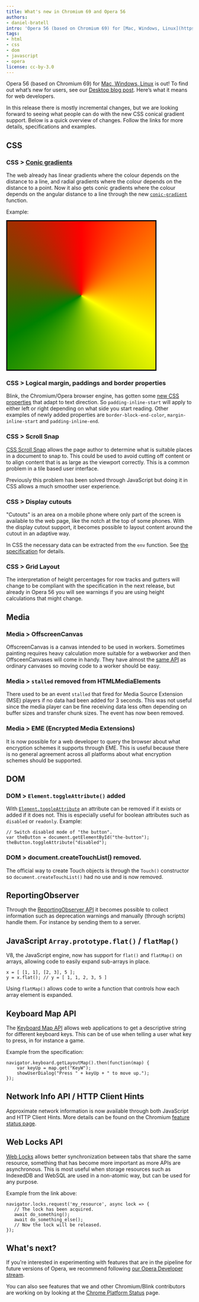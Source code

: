 ```yaml
---
title: What's new in Chromium 69 and Opera 56
authors:
- daniel-bratell
intro: 'Opera 56 (based on Chromium 69) for [Mac, Windows, Linux](https://www.opera.com/computer) is out! To find out what’s new for users, see our [Desktop blog post](https://blogs.opera.com/desktop/2018/09/opera-56-stable). Here’s what it means for web developers.'
tags:
- html
- css
- dom
- javascript
- opera
license: cc-by-3.0
---
```


Opera 56 (based on Chromium 69) for [Mac, Windows, Linux](https://www.opera.com/computer) is out! To
find out what’s new for users, see our
[Desktop blog post](https://blogs.opera.com/desktop/2018/09/opera-56-stable).
Here’s what it means for web developers.

In this release there is mostly incremental changes, but we are
looking forward to seeing what people can do with the new CSS conical
gradient support. Below is a quick overview of changes. Follow the
links for more details, specifications and examples.

## CSS

### CSS > [Conic gradients](https://leaverou.github.io/conic-gradient/)

The web already has linear gradients where the colour depends on the
distance to a line, and radial gradients where the colour depends on
the distance to a point. Now it also gets conic gradients where the
colour depends on the angular distance to a line through the new
[`conic-gradient`](https://www.w3.org/TR/css-images-4/#conic-gradients)
function.

Example:

<div style="border: 3px solid black; background: conic-gradient(red, yellow, green, red); width: 400px; height: 400px;"></div>

### CSS > Logical margin, paddings and border properties

Blink, the Chromium/Opera browser engine, has gotten some [new CSS
properties](https://drafts.csswg.org/css-logical-1/#box) that adapt to
text direction. So `padding-inline-start` will apply to either left or
right depending on what side you start reading. Other examples of
newly added properties are `border-block-end-color`,
`margin-inline-start` and `padding-inline-end`.

### CSS > Scroll Snap

[CSS Scroll Snap](https://drafts.csswg.org/css-scroll-snap) allows the
page author to determine what is suitable places in a document to snap
to. This could be used to avoid cutting off content or to align
content that is as large as the viewport correctly. This is a common
problem in a tile based user interface.

Previously this problem has been solved through JavaScript but doing
it in CSS allows a much smoother user experience.

### CSS > Display cutouts

"Cutouts" is an area on a mobile phone where only part of the screen
is available to the web page, like the notch at the top of some
phones. With the display cutout support, it becomes possible to layout
content around the cutout in an adaptive way.

In CSS the necessary data can be extracted from the `env`
function. See [the specification](https://drafts.csswg.org/css-env-1/)
for details.

### CSS > Grid Layout

The interpretation of height percentages for row tracks and gutters
will change to be compliant with the specification in the next
release, but already in Opera 56 you will see warnings if you are
using height calculations that might change.

## Media

### Media > OffscreenCanvas

OffscreenCanvas is a canvas intended to be used in workers. Sometimes
painting requires heavy calculation more suitable for a webworker and
then OffsceenCanvases will come in handy. They have almost the [same
API](https://html.spec.whatwg.org/#the-offscreencanvas-interface) as
ordinary canvases so moving code to a worker should be easy.

### Media > `stalled` removed from HTMLMediaElements

There used to be an event `stalled` that fired for Media Source
Extension (MSE) players if no data had been added for 3 seconds. This
was not useful since the media player can be fine receiving data less
often depending on buffer sizes and transfer chunk sizes. The event
has now been removed.

### Media > EME (Encrypted Media Extensions)

It is now possible for a web developer to query the browser about what
encryption schemes it supports through EME. This is useful because
there is no general agreement across all platforms about what
encryption schemes should be supported.

## DOM

### DOM > `Element.toggleAttribute()` added

With
[`Element.toggleAttribute`](https://dom.spec.whatwg.org/#dom-element-toggleattribute)
an attribute can be removed if it exists or added if it does not. This
is especially useful for boolean attributes such as `disabled` or
`readonly`. Example:

    // Switch disabled mode of "the button".
    var theButton = document.getElementById("the-button");
    theButton.toggleAttribute("disabled");

### DOM > document.createTouchList() removed.

The official way to create Touch objects is through the `Touch()`
constructor so `document.createTouchList()` had no use and is now
removed.

## ReportingObserver

Through the [ReportingObserver
API](https://developers.google.com/web/updates/2018/07/reportingobserver)
it becomes possible to collect information such as deprecation
warnings and manually (through scripts) handle them. For instance by
sending them to a server.

## JavaScript `Array.prototype.flat()` / `flatMap()`

V8, the JavaScript engine, now has support for `flat()` and
`flatMap()` on arrays, allowing code to easily expand sub-arrays in
place.

    x = [ [1, 1], [2, 3], 5 ];
    y = x.flat(); // y = [ 1, 1, 2, 3, 5 ]

Using `flatMap()` allows code to write a function that controls how
each array element is expanded.

## Keyboard Map API

The [Keyboard Map API](https://wicg.github.io/keyboard-map/) allows
web applications to get a descriptive string for different keyboard
keys. This can be of use when telling a user what key to press, in for
instance a game.

Example from the specification:

    navigator.keyboard.getLayoutMap().then(function(map) {
        var keyUp = map.get("KeyW");
        showUserDialog("Press " + keyUp + " to move up.");
    });

## Network Info API / HTTP Client Hints

Approximate network information is now available through both
JavaScript and HTTP Client Hints.  More details can be found on the
Chromium [feature status
page](https://www.chromestatus.com/feature/5407907378102272).

## Web Locks API

[Web Locks](https://wicg.github.io/web-locks/) allows better
synchronization between tabs that share the same resource, something
that has become more important as more APIs are asynchronous. This is
most useful when storage resources such as IndexedDB and WebSQL are
used in a non-atomic way, but can be used for any purpose.

Example from the link above:

    navigator.locks.request('my_resource', async lock => {
       // The lock has been acquired.
       await do_something();
       await do_something_else();
       // Now the lock will be released.
    });

## What's next?

If you're interested in experimenting with features that are in the
pipeline for future versions of Opera, we recommend following
[our Opera Developer stream](https://www.opera.com/developer).

You can also see features that we and other Chromium/Blink
contributors are working on by looking at the [Chrome Platform
Status](https://www.chromestatus.com/features) page.
